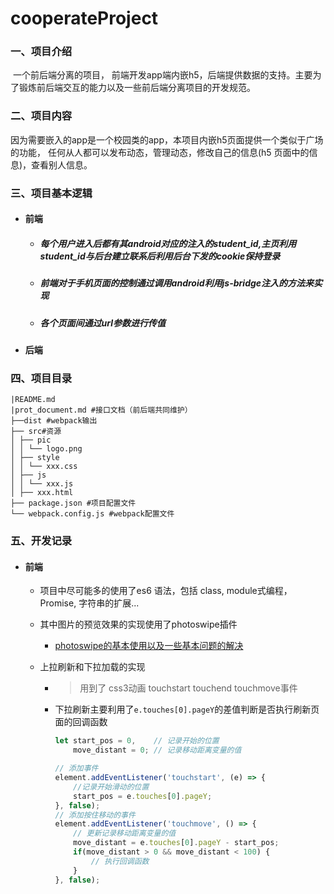# cooperateProject

### 一、项目介绍

​	一个前后端分离的项目， 前端开发app端内嵌h5，后端提供数据的支持。主要为了锻炼前后端交互的能力以及一些前后端分离项目的开发规范。



### 二、项目内容

​	因为需要嵌入的app是一个校园类的app，本项目内嵌h5页面提供一个类似于广场的功能， 任何从人都可以发布动态，管理动态，修改自己的信息(h5 页面中的信息)，查看别人信息。



### 三、项目基本逻辑

- #### 前端

  - ##### 每个用户进入后都有其android对应的注入的student_id,主页利用student_id与后台建立联系后利用后台下发的cookie保持登录

  - ##### 前端对于手机页面的控制通过调用android利用js-bridge注入的方法来实现

  - ##### 各个页面间通过url参数进行传值

- #### 后端

### 四、项目目录

```mariadb
|README.md
|prot_document.md #接口文档（前后端共同维护）
├──dist #webpack输出
├── src#资源
│ ├── pic
│ │ └── logo.png
│ ├── style
│ │ └── xxx.css
│ ├── js
│ │ └── xxx.js
│ ├── xxx.html
├── package.json #项目配置文件
└── webpack.config.js #webpack配置文件

```



### 五、开发记录



- #### 前端

  - 项目中尽可能多的使用了es6 语法，包括 class, module式编程，Promise, 字符串的扩展...
  
  - 其中图片的预览效果的实现使用了photoswipe插件
    
    - [photoswipe的基本使用以及一些基本问题的解决]()
    
  - 上拉刷新和下拉加载的实现
  
    - > 用到了 css3动画 touchstart touchend touchmove事件
  
    - 下拉刷新主要利用了`e.touches[0].pageY`的差值判断是否执行刷新页面的回调函数
  
      ```javascript
      let start_pos = 0,	// 记录开始的位置
          move_distant = 0; // 记录移动距离变量的值
      
      // 添加事件
      element.addEventListener('touchstart', (e) => {
          //记录开始滑动的位置
          start_pos = e.touches[0].pageY;
      }, false);
      // 添加按住移动的事件
      element.addEventListener('touchmove', () => {
          // 更新记录移动距离变量的值
          move_distant = e.touches[0].pageY - start_pos;
          if(move_distant > 0 && move_distant < 100) {
              // 执行回调函数
          }
      }, false);
      ```


